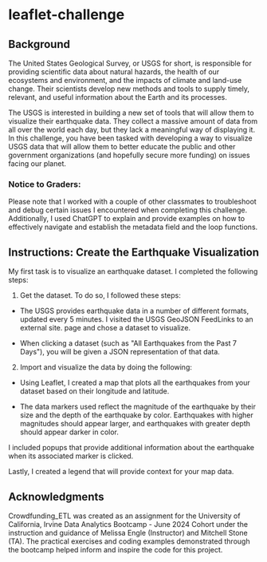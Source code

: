 # leaflet-challenge

## Background
The United States Geological Survey, or USGS for short, is responsible for providing scientific data about natural hazards, the health of our ecosystems and environment, and the impacts of climate and land-use change. Their scientists develop new methods and tools to supply timely, relevant, and useful information about the Earth and its processes.

The USGS is interested in building a new set of tools that will allow them to visualize their earthquake data. They collect a massive amount of data from all over the world each day, but they lack a meaningful way of displaying it. In this challenge, you have been tasked with developing a way to visualize USGS data that will allow them to better educate the public and other government organizations (and hopefully secure more funding) on issues facing our planet.

### Notice to Graders: 
Please note that I worked with a couple of other classmates to troubleshoot and debug certain issues I encountered when completing this challenge. Additionally, I used ChatGPT to explain and provide examples on how to effectively navigate and establish the metadata field and the loop functions.

## Instructions: Create the Earthquake Visualization

My first task is to visualize an earthquake dataset. I completed the following steps:

1. Get the dataset. To do so, I followed these steps:

- The USGS provides earthquake data in a number of different formats, updated every 5 minutes. I visited the USGS GeoJSON FeedLinks to an external site. page and chose a dataset to visualize.

- When clicking a dataset (such as "All Earthquakes from the Past 7 Days"), you will be given a JSON representation of that data. 

2. Import and visualize the data by doing the following:

- Using Leaflet, I created a map that plots all the earthquakes from your dataset based on their longitude and latitude.

- The data markers used reflect the magnitude of the earthquake by their size and the depth of the earthquake by color. Earthquakes with higher magnitudes should appear larger, and earthquakes with greater depth should appear darker in color.

I included popups that provide additional information about the earthquake when its associated marker is clicked.

Lastly, I created a legend that will provide context for your map data.


## Acknowledgments
Crowdfunding_ETL was created as an assignment for the University of California, Irvine Data Analytics Bootcamp - June 2024 Cohort under the instruction and guidance of Melissa Engle (Instructor) and Mitchell Stone (TA).
The practical exercises and coding examples demonstrated through the bootcamp helped inform and inspire the code for this project.
